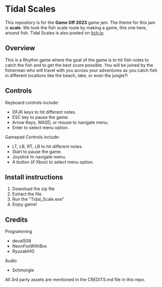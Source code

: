 # Tidal Scales

This repository is for the **Game Off 2023** game jam. The theme for this jam is **scale**. We took the fish scale route by making a game, this one here, around fish. Tidal Scales is also posted on [Itch.io](https://deval508.itch.io/tidalscales).

## Overview

This is a Rhythm game where the goal of the game is to hit fish notes to catch the fish and to get the best score possible. You will be joined by the fisherman who will travel with you across your adventures as you catch fish in different locations like the beach, lake, or even the jungle?!

## Controls

Keyboard controls include:
- DFJK keys to hit different notes.
- ESC key to pause the game.
- Arrow Keys, WASD, or mouse to navigate menu.
- Enter to select menu option.

Gamepad Controls include:
- LT, LB, RT, LB to hit different notes.
- Start to pause the game.
- Joystick to navigate menu.
- A button (if Xbox) to select menu option.

## Install instructions
1. Download the zip file
2. Extract the file.
3. Run the "Tidal_Scale.exe"
4. Enjoy game!

## Credits

Programming
- deval508
- NeonFoxWithBox
- RyuzakiHG

Audio
- Schmorgle

All 3rd party assets are mentioned in the CREDITS.md file in this repo.
